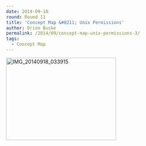 ```yaml
---
date: 2014-09-18
round: Round 11
title: 'Concept Map &#8211; Unix Permissions'
author: Orion Buske
permalink: /2014/09/concept-map-unix-permissions-3/
tags:
  - Concept Map
---
```

[<img class="alignnone size-medium wp-image-8845" alt="IMG_20140918_033915" src="/training-course/uploads/2014/09/IMG_20140918_033915-300x225.jpg" width="300" height="225" />][1]

 [1]: /training-course/uploads/2014/09/IMG_20140918_033915.jpg
